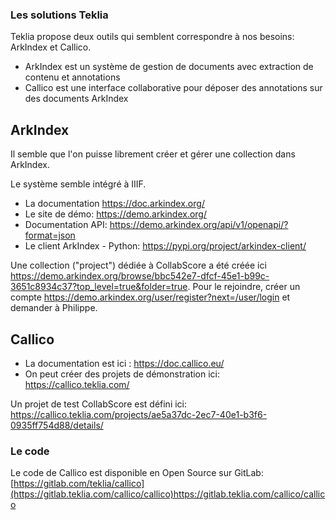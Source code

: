 ### Les solutions Teklia

Teklia propose deux outils qui semblent correspondre à nos besoins: ArkIndex et Callico.
  - ArkIndex est un système de gestion de documents avec extraction de contenu et annotations
  - Callico est une interface collaborative pour déposer des annotations sur des documents ArkIndex

## ArkIndex

Il semble que l'on puisse librement créer et gérer une collection dans ArkIndex. 

Le système semble intégré à IIIF.

- La documentation https://doc.arkindex.org/
- Le site de démo: https://demo.arkindex.org/
- Documentation API: https://demo.arkindex.org/api/v1/openapi/?format=json
- Le client ArkIndex - Python: https://pypi.org/project/arkindex-client/

Une collection ("project") dédiée à CollabScore a été créée ici https://demo.arkindex.org/browse/bbc542e7-dfcf-45e1-b99c-3651c8934c37?top_level=true&folder=true. Pour le rejoindre, créer un compte https://demo.arkindex.org/user/register?next=/user/login et demander à Philippe.

## Callico

 - La documentation est ici : https://doc.callico.eu/
 - On peut créer des projets de démonstration ici: https://callico.teklia.com/

Un projet de test CollabScore est défini ici: https://callico.teklia.com/projects/ae5a37dc-2ec7-40e1-b3f6-0935ff754d88/details/

### Le code

Le code de Callico est disponible en Open Source sur GitLab: [https://gitlab.com/teklia/callico](https://gitlab.teklia.com/callico/callico)https://gitlab.teklia.com/callico/callico






